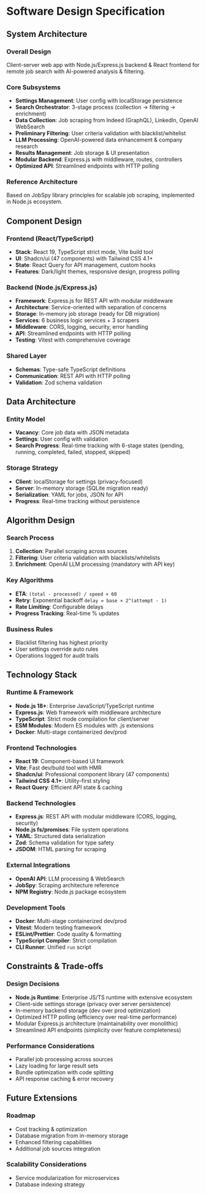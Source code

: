 # Software Design Specification

## System Architecture

### Overall Design

Client-server web app with Node.js/Express.js backend & React frontend for remote job search with AI-powered analysis & filtering.

### Core Subsystems

- **Settings Management**: User config with localStorage persistence
- **Search Orchestrator**: 3-stage process (collection → filtering → enrichment)
- **Data Collection**: Job scraping from Indeed (GraphQL), LinkedIn, OpenAI WebSearch
- **Preliminary Filtering**: User criteria validation with blacklist/whitelist
- **LLM Processing**: OpenAI-powered data enhancement & company research
- **Results Management**: Job storage & UI presentation
- **Modular Backend**: Express.js with middleware, routes, controllers
- **Optimized API**: Streamlined endpoints with HTTP polling

### Reference Architecture

Based on JobSpy library principles for scalable job scraping, implemented in Node.js ecosystem.

## Component Design

### Frontend (React/TypeScript)

- **Stack**: React 19, TypeScript strict mode, Vite build tool
- **UI**: Shadcn/ui (47 components) with Tailwind CSS 4.1+
- **State**: React Query for API management, custom hooks
- **Features**: Dark/light themes, responsive design, progress polling

### Backend (Node.js/Express.js)

- **Framework**: Express.js for REST API with modular middleware
- **Architecture**: Service-oriented with separation of concerns
- **Storage**: In-memory job storage (ready for DB migration)
- **Services**: 6 business logic services + 3 scrapers
- **Middleware**: CORS, logging, security, error handling
- **API**: Streamlined endpoints with HTTP polling
- **Testing**: Vitest with comprehensive coverage

### Shared Layer

- **Schemas**: Type-safe TypeScript definitions
- **Communication**: REST API with HTTP polling
- **Validation**: Zod schema validation

## Data Architecture

### Entity Model

- **Vacancy**: Core job data with JSON metadata
- **Settings**: User config with validation
- **Search Progress**: Real-time tracking with 6-stage states (pending, running, completed, failed, stopped, skipped)

### Storage Strategy

- **Client**: localStorage for settings (privacy-focused)
- **Server**: In-memory storage (SQLite migration ready)
- **Serialization**: YAML for jobs, JSON for API
- **Progress**: Real-time tracking without persistence

## Algorithm Design

### Search Process

1. **Collection**: Parallel scraping across sources
2. **Filtering**: User criteria validation with blacklists/whitelists
3. **Enrichment**: OpenAI LLM processing (mandatory with API key)

### Key Algorithms

- **ETA**: `(total - processed) / speed × 60`
- **Retry**: Exponential backoff `delay = base × 2^(attempt - 1)`
- **Rate Limiting**: Configurable delays
- **Progress Tracking**: Real-time % updates

### Business Rules

- Blacklist filtering has highest priority
- User settings override auto rules
- Operations logged for audit trails

## Technology Stack

### Runtime & Framework

- **Node.js 18+**: Enterprise JavaScript/TypeScript runtime
- **Express.js**: Web framework with middleware architecture
- **TypeScript**: Strict mode compilation for client/server
- **ESM Modules**: Modern ES modules with .js extensions
- **Docker**: Multi-stage containerized dev/prod

### Frontend Technologies

- **React 19**: Component-based UI framework
- **Vite**: Fast dev/build tool with HMR
- **Shadcn/ui**: Professional component library (47 components)
- **Tailwind CSS 4.1+**: Utility-first styling
- **React Query**: Efficient API state & caching

### Backend Technologies

- **Express.js**: REST API with modular middleware (CORS, logging, security)
- **Node.js fs/promises**: File system operations
- **YAML**: Structured data serialization
- **Zod**: Schema validation for type safety
- **JSDOM**: HTML parsing for scraping

### External Integrations

- **OpenAI API**: LLM processing & WebSearch
- **JobSpy**: Scraping architecture reference
- **NPM Registry**: Node.js package ecosystem

### Development Tools

- **Docker**: Multi-stage containerized dev/prod
- **Vitest**: Modern testing framework
- **ESLint/Prettier**: Code quality & formatting
- **TypeScript Compiler**: Strict compilation
- **CLI Runner**: Unified `run` script

## Constraints & Trade-offs

### Design Decisions

- **Node.js Runtime**: Enterprise JS/TS runtime with extensive ecosystem
- Client-side settings storage (privacy over server persistence)
- In-memory backend storage (dev over prod optimization)
- Optimized HTTP polling (efficiency over real-time performance)
- Modular Express.js architecture (maintainability over monolithic)
- Streamlined API endpoints (simplicity over feature completeness)

### Performance Considerations

- Parallel job processing across sources
- Lazy loading for large result sets
- Bundle optimization with code splitting
- API response caching & error recovery

## Future Extensions

### Roadmap

- Cost tracking & optimization
- Database migration from in-memory storage
- Enhanced filtering capabilities
- Additional job sources integration

### Scalability Considerations

- Service modularization for microservices
- Database indexing strategy
